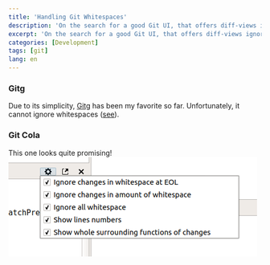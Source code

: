 ```yaml
---
title: 'Handling Git Whitespaces'
description: 'On the search for a good Git UI, that offers diff-views ignoring whitespaces .'
excerpt: 'On the search for a good Git UI, that offers diff-views ignoring whitespaces.'
categories: [Development]
tags: [git]
lang: en
---
```


### Gitg

Due to its simplicity, [Gitg](https://wiki.gnome.org/Apps/Gitg/) has been my favorite so far. Unfortunately, it cannot ignore whitespaces ([see](https://gitlab.gnome.org/GNOME/gitg/issues/125)).

### Git Cola

This one looks quite promising!
![whitespace options](/images/git-cola-whitespaces.png "Options for whitespace handling")